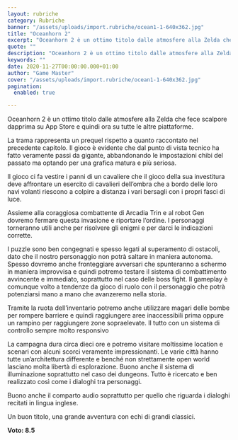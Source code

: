```yaml
---
layout: rubriche
category: Rubriche
banner: "/assets/uploads/import.rubriche/ocean1-1-640x362.jpg"
title: "Oceanhorn 2"
excerpt: "Oceanhorn 2 è un ottimo titolo dalle atmosfere alla Zelda che fece scalpore dapprima su App Store e quindi ora su tutte le altre piattaforme. La trama rappresenta un prequel rispetto a quanto raccontato nel precedente capitolo. Il gioco è evidente che dal punto di vista tecnico ha fatto veramente passi da gigante, abbandonando le [&hellip"
quote: ""
description: "Oceanhorn 2 è un ottimo titolo dalle atmosfere alla Zelda che fece scalpore dapprima su App Store e quindi ora su tutte le altre piattaforme. La trama rappresenta un prequel rispetto a quanto raccontato nel precedente capitolo. Il gioco è evidente che dal punto di vista tecnico ha fatto veramente passi da gigante, abbandonando le [&hellip"
keywords: ""
date: 2020-11-27T00:00:00.000+01:00
author: "Game Master"
cover: "/assets/uploads/import.rubriche/ocean1-1-640x362.jpg"
pagination:
  enabled: true

---
```


Oceanhorn 2 è un ottimo titolo dalle atmosfere alla Zelda che fece scalpore dapprima su App Store e quindi ora su tutte le altre piattaforme.

La trama rappresenta un prequel rispetto a quanto raccontato nel precedente capitolo. Il gioco è evidente che dal punto di vista tecnico ha fatto veramente passi da gigante, abbandonando le impostazioni chibi del passato ma optando per una grafica matura e più seriosa.

Il gioco ci fa vestire i panni di un cavaliere che il gioco della sua investitura deve affrontare un esercito di cavalieri dell’ombra che a bordo delle loro navi volanti riescono a colpire a distanza i vari bersagli con i propri fasci di luce.

Assieme alla coraggiosa combattente di Arcadia Trin e al robot Gen dovremo fermare questa invasione e riportare l’ordine. I personaggi torneranno utili anche per risolvere gli enigmi e per darci le indicazioni corrette.

I puzzle sono ben congegnati e spesso legati al superamento di ostacoli, dato che il nostro personaggio non potrà saltare in maniera autonoma. Spesso dovremo anche fronteggiare avversari che spunteranno a schermo in maniera improvvisa e quindi potremo testare il sistema di combattimento avvincente e immediato, soprattutto nel caso delle boss fight. Il gameplay è comunque volto a tendenze da gioco di ruolo con il personaggio che potrà potenziarsi mano a mano che avanzeremo nella storia.

Tramite la ruota dell’inventario potremo anche utilizzare magari delle bombe per rompere barriere e quindi raggiungere aree inaccessibili prima oppure un rampino per raggiungere zone sopraelevate. Il tutto con un sistema di controllo sempre molto responsivo

La campagna dura circa dieci ore e potremo visitare moltissime location e scenari con alcuni scorci veramente impressionanti. Le varie città hanno tutte un’architettura differente e benché non strettamente open world lasciano molta libertà di esplorazione. Buono anche il sistema di illuminazione soprattutto nel caso dei dungeons. Tutto è ricercato e ben realizzato così come i dialoghi tra personaggi.

Buono anche il comparto audio soprattutto per quello che riguarda i dialoghi recitati in lingua inglese.

Un buon titolo, una grande avventura con echi di grandi classici.

**Voto: 8.5**